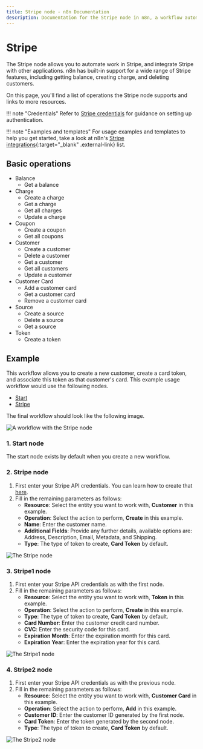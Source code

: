 ```yaml
---
title: Stripe node - n8n Documentation
description: Documentation for the Stripe node in n8n, a workflow automation platform. Includes details of operations and configuration, and links to examples and credentials information.
---
```


# Stripe

The Stripe node allows you to automate work in Stripe, and integrate Stripe with other applications. n8n has built-in support for a wide range of Stripe features, including getting balance, creating charge, and deleting customers. 

On this page, you'll find a list of operations the Stripe node supports and links to more resources.

!!! note "Credentials"
    Refer to [Stripe credentials](/integrations/builtin/credentials/stripe/) for guidance on setting up authentication. 

!!! note "Examples and templates"
    For usage examples and templates to help you get started, take a look at n8n's [Stripe integrations](https://n8n.io/integrations/stripe/){:target="_blank" .external-link} list.


## Basic operations

* Balance
    * Get a balance
* Charge
    * Create a charge
    * Get a charge
    * Get all charges
    * Update a charge
* Coupon
    * Create a coupon
    * Get all coupons
* Customer
    * Create a customer
    * Delete a customer
    * Get a customer
    * Get all customers
    * Update a customer
* Customer Card
    * Add a customer card
    * Get a customer card
    * Remove a customer card
* Source
    * Create a source
    * Delete a source
    * Get a source
* Token
    * Create a token

## Example

This workflow allows you to create a new customer, create a card token, and associate this token as that customer's card. This example usage workflow would use the following nodes.
- [Start](/integrations/builtin/core-nodes/n8n-nodes-base.start/)
- [Stripe]()

The final workflow should look like the following image.

![A workflow with the Stripe node](/_images/integrations/builtin/app-nodes/stripe/workflow.png)

### 1. Start node

The start node exists by default when you create a new workflow.

### 2. Stripe node

1. First enter your Stripe API credentials. You can learn how to create that [here](/integrations/builtin/credentials/stripe/).
2. Fill in the remaining parameters as follows:
    * **Resource**: Select the entity you want to work with, **Customer** in this example.
    * **Operation**: Select the action to perform, **Create** in this example.
    * **Name**: Enter the customer name.
    * **Additional Fields**: Provide any further details, available options are: Address, Description, Email, Metadata, and Shipping. 
    * **Type**: The type of token to create, **Card Token** by default.

![The Stripe node](/_images/integrations/builtin/app-nodes/stripe/stripe_node.png)

### 3. Stripe1 node

1. First enter your Stripe API credentials as with the first node.
2. Fill in the remaining parameters as follows:
    * **Resource**: Select the entity you want to work with, **Token** in this example.
    * **Operation**: Select the action to perform, **Create** in this example.
    * **Type**: The type of token to create, **Card Token** by default.
    * **Card Number**: Enter the customer credit card number.
    * **CVC**: Enter the security code for this card.
    * **Expiration Month**: Enter the expiration month for this card.
    * **Expiration Year**: Enter the expiration year for this card.

![The Stripe1 node](/_images/integrations/builtin/app-nodes/stripe/stripe1_node.png)

### 4. Stripe2 node

1. First enter your Stripe API credentials as with the previous node.
2. Fill in the remaining parameters as follows:
    * **Resource**: Select the entity you want to work with, **Customer Card** in this example.
    * **Operation**: Select the action to perform, **Add** in this example.
    * **Customer ID**: Enter the customer ID generated by the first node.
    * **Card Token**: Enter the token generated by the second node.
    * **Type**: The type of token to create, **Card Token** by default.

![The Stripe2 node](/_images/integrations/builtin/app-nodes/stripe/stripe2_node.png)

